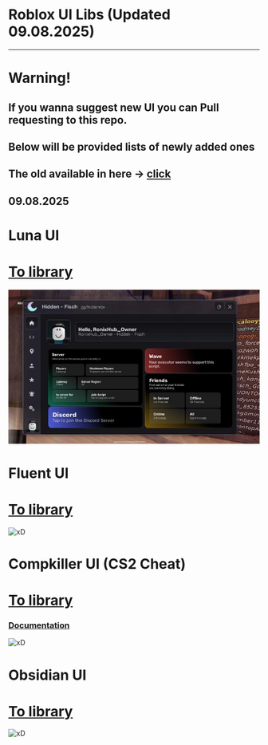 # Roblox UI Libs (Updated 09.08.2025)
----------------------------
# Warning!
## If you wanna suggest new UI you can Pull requesting to this repo.
## Below will be provided lists of newly added ones
## The old available in here -> [click](https://github.com/ImInsane-1337/Roblox-UI/blob/main/READMEold.md)


## 09.08.2025
# Luna UI
# [To library](https://github.com/ImInsane-1337/Roblox-UI/tree/main/!%20Luna%20UI)
![Luna](https://raw.githubusercontent.com/ImInsane-1337/Roblox-UI/refs/heads/images/can-yall-tell-what-ui-library-this-is-and-if-you-can-what-v0-332b6xe01fke1.webp)

# Fluent UI
# [To library](https://github.com/ImInsane-1337/Roblox-UI/tree/main/!%20Fluent)
![xD](https://scriptblox.com/images/script/1934611-1692224442842.webp)

# Compkiller UI (CS2 Cheat)
# [To library](https://github.com/ImInsane-1337/Roblox-UI/tree/main/!%20Compkiller%20(cs2%20cheat%20UI))
### [Documentation](https://cat-sus.gitbook.io/compkiller/documents/interface)
![xD](https://private-user-images.githubusercontent.com/195278772/457622500-b1c3a6d2-ef1f-42eb-91fe-cbdc2ce17721.png?jwt=eyJ0eXAiOiJKV1QiLCJhbGciOiJIUzI1NiJ9.eyJpc3MiOiJnaXRodWIuY29tIiwiYXVkIjoicmF3LmdpdGh1YnVzZXJjb250ZW50LmNvbSIsImtleSI6ImtleTUiLCJleHAiOjE3NTQ3MjM2MjEsIm5iZiI6MTc1NDcyMzMyMSwicGF0aCI6Ii8xOTUyNzg3NzIvNDU3NjIyNTAwLWIxYzNhNmQyLWVmMWYtNDJlYi05MWZlLWNiZGMyY2UxNzcyMS5wbmc_WC1BbXotQWxnb3JpdGhtPUFXUzQtSE1BQy1TSEEyNTYmWC1BbXotQ3JlZGVudGlhbD1BS0lBVkNPRFlMU0E1M1BRSzRaQSUyRjIwMjUwODA5JTJGdXMtZWFzdC0xJTJGczMlMkZhd3M0X3JlcXVlc3QmWC1BbXotRGF0ZT0yMDI1MDgwOVQwNzA4NDFaJlgtQW16LUV4cGlyZXM9MzAwJlgtQW16LVNpZ25hdHVyZT0yOTk4YjQ4NjU4ZGMzODNiZGYyNGY1MTQ4YTllYTViYzkwZGI4YmI3MmViMDZlMTMyNjMxMzMxNDcyZDc3MTNlJlgtQW16LVNpZ25lZEhlYWRlcnM9aG9zdCJ9.HxlcvxzY1VjfJie1MlLtkN2L0LQQi7njZclhCxf0XYk)

# Obsidian UI
# [To library](https://github.com/ImInsane-1337/Roblox-UI/tree/main/!%20Obsidian%20UI)
![xD](https://rscripts.net/_next/image?url=%2Fassets%2Fscripts%2F685c2a2494a9fb8c81d3b091_1750870564787_6BR2cA8TmQ.webp&w=1920&q=85)
